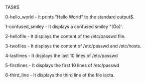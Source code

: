 TASKS 

0-hello_world - It prints "Hello World" to the standard output$.

1-confused_smiley - It displays a confused smiley "(Ôo)'.

2-hellofile - It displays the content of the /etc/passwd file.

3-twofiles - It displays the content of /etc/passwd and /etc/hosts.

4-lastlines - It displays the last 10 lines of /etc/passwd

5-firstlines - It displays the first 10 lines of /etc/passwd

6-third_line - It displays the third line of the file iacta.
